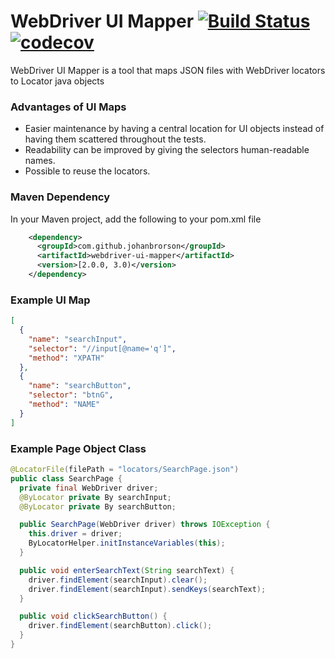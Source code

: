 # WebDriver UI Mapper [![Build Status](https://travis-ci.org/JohanBrorson/webdriver-ui-mapper.svg?branch=master)](https://travis-ci.org/JohanBrorson/webdriver-ui-mapper) [![codecov](https://codecov.io/gh/JohanBrorson/webdriver-ui-mapper/branch/master/graph/badge.svg)](https://codecov.io/gh/JohanBrorson/webdriver-ui-mapper)

WebDriver UI Mapper is a tool that maps JSON files with WebDriver locators to Locator java objects

### Advantages of UI Maps
* Easier maintenance by having a central location for UI objects instead of having them scattered throughout the tests.
* Readability can be improved by giving the selectors human-readable names.
* Possible to reuse the locators.

### Maven Dependency
In your Maven project, add the following to your pom.xml file

```xml
    <dependency>
      <groupId>com.github.johanbrorson</groupId>
      <artifactId>webdriver-ui-mapper</artifactId>
      <version>[2.0.0, 3.0)</version>
    </dependency>
```

### Example UI Map
```json
[
  {
    "name": "searchInput",
    "selector": "//input[@name='q']",
    "method": "XPATH"
  },
  {
    "name": "searchButton",
    "selector": "btnG",
    "method": "NAME"
  }
]
```

### Example Page Object Class
```java
@LocatorFile(filePath = "locators/SearchPage.json")
public class SearchPage {
  private final WebDriver driver;
  @ByLocator private By searchInput;
  @ByLocator private By searchButton;

  public SearchPage(WebDriver driver) throws IOException {
    this.driver = driver;
    ByLocatorHelper.initInstanceVariables(this);
  }

  public void enterSearchText(String searchText) {
    driver.findElement(searchInput).clear();
    driver.findElement(searchInput).sendKeys(searchText);
  }

  public void clickSearchButton() {
    driver.findElement(searchButton).click();
  }
}

```
